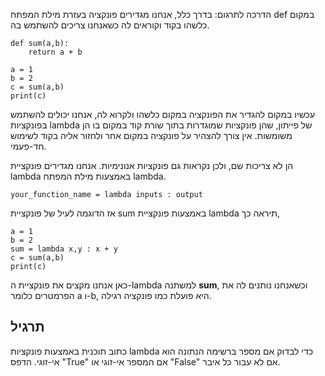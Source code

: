 הדרכה לתרגום: בדרך כלל, אנחנו מגדירים פונקציה בעזרת מילת המפתח def במקום כלשהו בקוד וקוראים לה כשאנחנו צריכים להשתמש בה.

    def sum(a,b):
        return a + b

    a = 1
    b = 2
    c = sum(a,b)
    print(c)

עכשיו במקום להגדיר את הפונקציה במקום כלשהו ולקרוא לה, אנחנו יכולים להשתמש בפונקציות lambda של פייתון, שהן פונקציות שמוגדרות בתוך שורת קוד במקום בו הן משומשות. אין צורך להצהיר על פונקציה במקום אחר ולחזור אליה בקוד לשימוש חד-פעמי.

הן לא צריכות שם, ולכן נקראות גם פונקציות אנונימיות. אנחנו מגדירים פונקציית lambda באמצעות מילת המפתח lambda.

    your_function_name = lambda inputs : output

אז הדוגמה לעיל של פונקציית sum באמצעות פונקציית lambda תיראה כך,

    a = 1
    b = 2
    sum = lambda x,y : x + y
    c = sum(a,b)
    print(c)

כאן אנחנו מקצים את פונקציית ה-lambda למשתנה **sum**, וכשאנחנו נותנים לה את הפרמטרים כלומר a ו-b, היא פועלת כמו פונקציה רגילה.



תרגיל
--------
כתוב תוכנית באמצעות פונקציות lambda כדי לבדוק אם מספר ברשימה הנתונה הוא אי-זוגי. הדפס "True" אם המספר אי-זוגי או "False" אם לא עבור כל איבר.